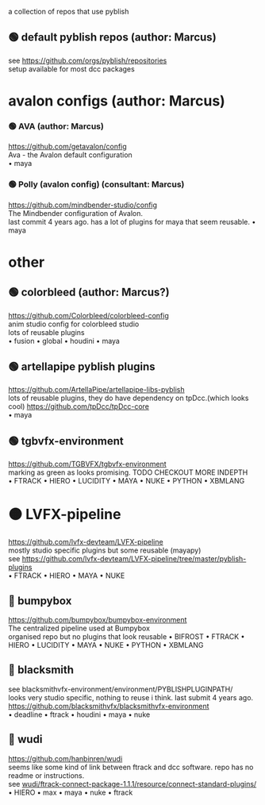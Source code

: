 a collection of repos that use pyblish


## 🟢 default pyblish repos (author: Marcus)


see https://github.com/orgs/pyblish/repositories  <br/>
setup available for most dcc packages


# avalon configs (author: Marcus)


### 🟢 AVA (author: Marcus)
https://github.com/getavalon/config <br/>
Ava - the Avalon default configuration <br/>
• maya


### 🟢 Polly (avalon config) (consultant: Marcus)
https://github.com/mindbender-studio/config <br/>
The Mindbender configuration of Avalon. <br/>
last commit 4 years ago. has a lot of plugins for maya that seem reusable.
• maya


# other


## 🟢 colorbleed (author: Marcus?)
https://github.com/Colorbleed/colorbleed-config <br/>
anim studio config for colorbleed studio <br/>
lots of reusable plugins <br/>
• fusion • global • houdini • maya


## 🟢 artellapipe pyblish plugins
https://github.com/ArtellaPipe/artellapipe-libs-pyblish <br/>
lots of reusable plugins, they do have dependency on tpDcc.(which looks cool) https://github.com/tpDcc/tpDcc-core <br/>
• maya


## 🟢 tgbvfx-environment
https://github.com/TGBVFX/tgbvfx-environment <br/>
marking as green as looks promising. TODO CHECKOUT MORE INDEPTH <br/>
• FTRACK • HIERO • LUCIDITY • MAYA • NUKE • PYTHON • XBMLANG


# 🟠 LVFX-pipeline
https://github.com/lvfx-devteam/LVFX-pipeline <br/>
mostly studio specific plugins but some reusable (mayapy) <br/>
see https://github.com/lvfx-devteam/LVFX-pipeline/tree/master/pyblish-plugins <br/>
• FTRACK • HIERO • MAYA • NUKE


## 🔴 bumpybox
https://github.com/bumpybox/bumpybox-environment <br/>
The centralized pipeline used at Bumpybox <br/>
organised repo but no plugins that look reusable
• BIFROST • FTRACK • HIERO • LUCIDITY • MAYA • NUKE • PYTHON • XBMLANG


## 🔴 blacksmith 
see blacksmithvfx-environment/environment/PYBLISHPLUGINPATH/ <br/>
looks very studio specific, nothing to reuse i think. last submit 4 years ago.<br/>
https://github.com/blacksmithvfx/blacksmithvfx-environment <br/>
• deadline • ftrack • houdini • maya • nuke


## 🔴 wudi
https://github.com/hanbinren/wudi <br/>
seems like some kind of link between ftrack and dcc software. repo has no readme or instructions. <br/>
see [wudi/ftrack-connect-package-1.1.1/resource/connect-standard-plugins/](https://github.com/hanbinren/wudi/tree/359f3774e3de0003c8844e9f13d7fcba7e08a979/ftrack-connect-package-1.1.1/resource/connect-standard-plugins) <br/>
• HIERO • max • maya • nuke • ftrack
